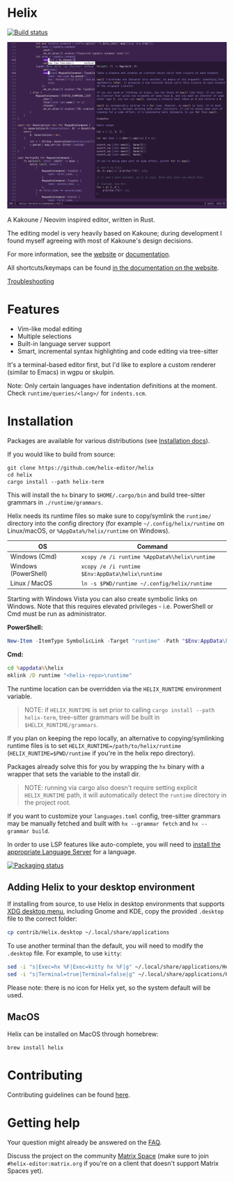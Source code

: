 # Helix

[![Build status](https://github.com/helix-editor/helix/actions/workflows/build.yml/badge.svg)](https://github.com/helix-editor/helix/actions)

![Screenshot](./screenshot.png)

A Kakoune / Neovim inspired editor, written in Rust.

The editing model is very heavily based on Kakoune; during development I found
myself agreeing with most of Kakoune's design decisions.

For more information, see the [website](https://helix-editor.com) or
[documentation](https://docs.helix-editor.com/).

All shortcuts/keymaps can be found [in the documentation on the website](https://docs.helix-editor.com/keymap.html).

[Troubleshooting](https://github.com/helix-editor/helix/wiki/Troubleshooting)

# Features

- Vim-like modal editing
- Multiple selections
- Built-in language server support
- Smart, incremental syntax highlighting and code editing via tree-sitter

It's a terminal-based editor first, but I'd like to explore a custom renderer
(similar to Emacs) in wgpu or skulpin.

Note: Only certain languages have indentation definitions at the moment. Check
`runtime/queries/<lang>/` for `indents.scm`.

# Installation

Packages are available for various distributions (see [Installation docs](https://docs.helix-editor.com/install.html)).

If you would like to build from source:

```shell
git clone https://github.com/helix-editor/helix
cd helix
cargo install --path helix-term
```

This will install the `hx` binary to `$HOME/.cargo/bin` and build tree-sitter grammars in `./runtime/grammars`.

Helix needs its runtime files so make sure to copy/symlink the `runtime/` directory into the
config directory (for example `~/.config/helix/runtime` on Linux/macOS, or `%AppData%/helix/runtime` on Windows).

| OS                   | Command                                          |
| -------------------- | ------------------------------------------------ |
| Windows (Cmd)        | `xcopy /e /i runtime %AppData%\helix\runtime`    |
| Windows (PowerShell) | `xcopy /e /i runtime $Env:AppData\helix\runtime` |
| Linux / MacOS        | `ln -s $PWD/runtime ~/.config/helix/runtime`     |

Starting with Windows Vista you can also create symbolic links on Windows. Note that this requires
elevated privileges - i.e. PowerShell or Cmd must be run as administrator.

**PowerShell:**

```powershell
New-Item -ItemType SymbolicLink -Target "runtime" -Path "$Env:AppData\helix\runtime"
```

**Cmd:**

```cmd
cd %appdata%\helix
mklink /D runtime "<helix-repo>\runtime"
```

The runtime location can be overridden via the `HELIX_RUNTIME` environment variable.

> NOTE: if `HELIX_RUNTIME` is set prior to calling `cargo install --path helix-term`,
> tree-sitter grammars will be built in `$HELIX_RUNTIME/grammars`.

If you plan on keeping the repo locally, an alternative to copying/symlinking
runtime files is to set `HELIX_RUNTIME=/path/to/helix/runtime`
(`HELIX_RUNTIME=$PWD/runtime` if you're in the helix repo directory).

Packages already solve this for you by wrapping the `hx` binary with a wrapper
that sets the variable to the install dir.

> NOTE: running via cargo also doesn't require setting explicit `HELIX_RUNTIME` path, it will automatically
> detect the `runtime` directory in the project root.

If you want to customize your `languages.toml` config,
tree-sitter grammars may be manually fetched and built with `hx --grammar fetch` and `hx --grammar build`.

In order to use LSP features like auto-complete, you will need to
[install the appropriate Language Server](https://github.com/helix-editor/helix/wiki/How-to-install-the-default-language-servers)
for a language.

[![Packaging status](https://repology.org/badge/vertical-allrepos/helix.svg)](https://repology.org/project/helix/versions)

## Adding Helix to your desktop environment

If installing from source, to use Helix in desktop environments that supports [XDG desktop menu](https://specifications.freedesktop.org/menu-spec/menu-spec-latest.html), including Gnome and KDE, copy the provided `.desktop` file to the correct folder:

```bash
cp contrib/Helix.desktop ~/.local/share/applications
```

To use another terminal than the default, you will need to modify the `.desktop` file. For example, to use `kitty`:

```bash
sed -i "s|Exec=hx %F|Exec=kitty hx %F|g" ~/.local/share/applications/Helix.desktop
sed -i "s|Terminal=true|Terminal=false|g" ~/.local/share/applications/Helix.desktop
```

Please note: there is no icon for Helix yet, so the system default will be used.

## MacOS

Helix can be installed on MacOS through homebrew:

```
brew install helix
```

# Contributing

Contributing guidelines can be found [here](./docs/CONTRIBUTING.md).

# Getting help

Your question might already be answered on the [FAQ](https://github.com/helix-editor/helix/wiki/FAQ).

Discuss the project on the community [Matrix Space](https://matrix.to/#/#helix-community:matrix.org) (make sure to join `#helix-editor:matrix.org` if you're on a client that doesn't support Matrix Spaces yet).
